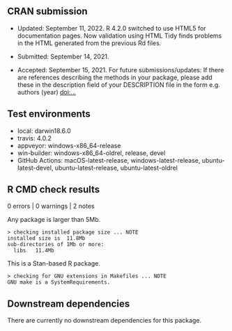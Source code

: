 ## CRAN submission

* Updated: September 11, 2022.
R 4.2.0 switched to use HTML5 for documentation pages. Now validation using HTML Tidy finds problems in the HTML generated from the previous Rd files. 

* Submitted: September 14, 2021.
* Accepted: September 15, 2021.
For future submissions/updates: If there are references describing the methods in your package, please add these in the description field of your DESCRIPTION file in the form e.g. authors (year) <doi:...>

## Test environments

* local: darwin18.6.0
* travis: 4.0.2
* appveyor: windows-x86_64-release
* win-builder: windows-x86_64-oldrel, release, devel
* GitHub Actions: macOS-latest-release, windows-latest-release, ubuntu-latest-devel, ubuntu-latest-release, ubuntu-latest-oldrel 

## R CMD check results
0 errors | 0 warnings | 2 notes

Any package is larger than 5Mb.
```
> checking installed package size ... NOTE
installed size is  11.8Mb
sub-directories of 1Mb or more:
  libs   11.4Mb
```

This is a Stan-based R package.
```
> checking for GNU extensions in Makefiles ... NOTE
GNU make is a SystemRequirements.
```

## Downstream dependencies

There are currently no downstream dependencies for this package.
